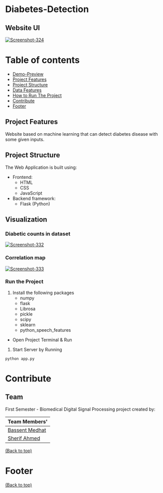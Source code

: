 # Diabetes-Detection

<!-- Add buttons here -->

<!-- Using Random Forest To Detect Diabetes Is Some Of The Input Features -->

## Website UI

<a href="https://ibb.co/X5t8ZXq"><img src="https://i.ibb.co/5jLFWTP/Screenshot-324.png" alt="Screenshot-324" border="0"></a>
<!-- Add banner here --> 

# Table of contents

<!-- After you have introduced your project, it is a good idea to add a **Table of contents** or **TOC** as **cool** people say it. This would make it easier for people to navigate through your README and find exactly what they are looking for.

Here is a sample TOC(*wow! such cool!*) that is actually the TOC for this README. -->

- [Demo-Preview](#demo-preview)
- [Project Features](#project-features)
- [Project Structure](#project-structure)
- [Data Features](#Visualization)
- [How to Run The Project](#run-the-project)
- [Contribute](#contribute)
- [Footer](#footer)


## Project Features

Website based on machine learning that can detect diabetes disease with some given inputs.


## Project Structure

The Web Application is built using:

- Frontend:
  - HTML
  - CSS
  - JavaScript
- Backend framework:
  - Flask (Python)
  
  
## Visualization 
 ### Diabetic counts in dataset

<a href="https://imgbb.com/"><img src="https://i.ibb.co/SByB0dj/Screenshot-332.png" alt="Screenshot-332" border="0"></a>


 ### Correlation map 

<a href="https://ibb.co/gV3mkXV"><img src="https://i.ibb.co/q5d7T45/Screenshot-333.png" alt="Screenshot-333" border="0"></a>
  
  ### Run the Project

1. Install the following packages
   - numpy
   - flask
   - Librosa
   - pickle
   - scipy
   - sklearn
   - python_speech_features

- Open Project Terminal & Run

1. Start Server by Running

```
python app.py
```

# Contribute

## Team

First Semester - Biomedical Digital Signal Processing project created by:

| Team Members'                                 
| ----------------------------------------------------       
| [Bassent Medhat](https://github.com/bassantmedhat)        
| [Sherif Ahmed](https://github.com/Sherif-2001)                              
[(Back to top)](#table-of-contents)

<!-- This is where you can let people know how they can **contribute** to your project. Some of the ways are given below.

Also this shows how you can add subsections within a section. -->

# Footer
[(Back to top)](#table-of-contents)

